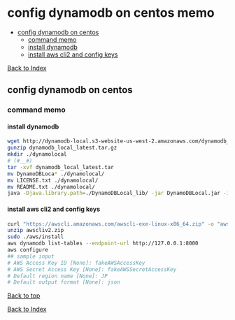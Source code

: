 # config dynamodb on centos memo

- [config dynamodb on centos](#config-dynamodb-on-centos)
  * [command memo](#command-memo)
  * [install dynamodb](#install-dynamodb)
  * [install aws cli2 and config keys](#install-aws-cli2-and-config-keys)

<a href="https://xflduke.github.io/">Back to Index</a>

## config dynamodb on centos 

### command memo

#### install dynamodb

```bash
wget http://dynamodb-local.s3-website-us-west-2.amazonaws.com/dynamodb_local_latest.tar.gz
gunzip dynamodb_local_latest.tar.gz
mkdir ./dynamolocal
# (#__#)
tar -xvf dynamodb_local_latest.tar
mv DynamoDBLoca* ./dynamolocal/
mv LICENSE.txt ./dynamolocal/
mv README.txt ./dynamolocal/
java -Djava.library.path=./DynamoDBLocal_lib/ -jar DynamoDBLocal.jar -inMemory -sharedDb &
```

#### install aws cli2 and config keys

```bash
curl "https://awscli.amazonaws.com/awscli-exe-linux-x86_64.zip" -o "awscliv2.zip"
unzip awscliv2.zip
sudo ./aws/install
aws dynamodb list-tables --endpoint-url http://127.0.0.1:8000
aws configure
## sample input
# AWS Access Key ID [None]: fakeAWSAccessKey
# AWS Secret Access Key [None]: fakeAWSSecretAccessKey
# Default region name [None]: JP
# Default output format [None]: json
```

 <a href="#top">Back to top</a>

<a href="https://xflduke.github.io/">Back to Index</a>
